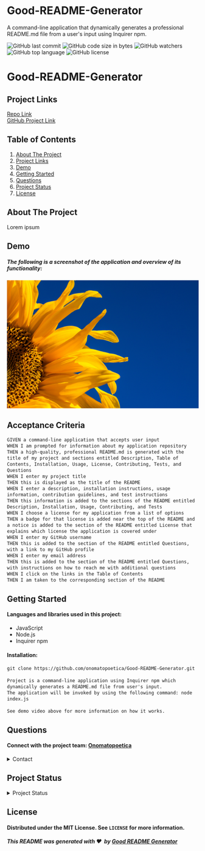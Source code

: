 # Good-README-Generator 
A command-line application that dynamically generates a professional README.md file from a user's input using Inquirer npm. 

![GitHub last commit](https://img.shields.io/github/last-commit/onomatopoetica/Good-README-Generator)  ![GitHub code size in bytes](https://img.shields.io/github/languages/code-size/onomatopoetica/Good-README-Generator)  ![GitHub watchers](https://img.shields.io/github/watchers/onomatopoetica/Good-README-Generator?label=Watch&style=social)  ![GitHub top language](https://img.shields.io/github/languages/top/onomatopoetica/Good-README-Generator)  ![GitHub license](https://img.shields.io/badge/license-MIT-blueviolet) <br> 

# Good-README-Generator <br>
    
## Project Links
[Repo Link](https://github.com/onomatopoetica/Good-README-Generator) <br>
[GitHub Project Link](https://onomatopoetica.github.io/Good-README-Generator/)    
    
## Table of Contents
1. [About The Project](#About-The-Project)
1. [Project Links](#Project-Links)
1. [Demo](#Demo)
1. [Getting Started](#Getting-Started)
1. [Questions](#Questions)
1. [Project Status](#Project-Status)
1. [License](#License)
    
## About The Project <br>
Lorem ipsum
    
## Demo
    
##### The following is a screenshot of the application and overview of its functionality: <br>
    
![Screenshot](https://github.com/onomatopoetica/work-day-scheduler/blob/main/assets/sunflower.png) 
    
## Acceptance Criteria

```
GIVEN a command-line application that accepts user input
WHEN I am prompted for information about my application repository
THEN a high-quality, professional README.md is generated with the title of my project and sections entitled Description, Table of Contents, Installation, Usage, License, Contributing, Tests, and Questions
WHEN I enter my project title
THEN this is displayed as the title of the README
WHEN I enter a description, installation instructions, usage information, contribution guidelines, and test instructions
THEN this information is added to the sections of the README entitled Description, Installation, Usage, Contributing, and Tests
WHEN I choose a license for my application from a list of options
THEN a badge for that license is added near the top of the README and a notice is added to the section of the README entitled License that explains which license the application is covered under
WHEN I enter my GitHub username
THEN this is added to the section of the README entitled Questions, with a link to my GitHub profile
WHEN I enter my email address
THEN this is added to the section of the README entitled Questions, with instructions on how to reach me with additional questions
WHEN I click on the links in the Table of Contents
THEN I am taken to the corresponding section of the README
```

## Getting Started
    
#### Languages and libraries used in this project:
* JavaScript 
* Node.js
* Inquirer npm
    
#### Installation: <br>
```  
git clone https://github.com/onomatopoetica/Good-README-Generator.git

Project is a command-line application using Inquirer npm which dynamically generates a README.md file from user's input. 
The application will be invoked by using the following command: node index.js

See demo video above for more information on how it works.
```    
## Questions 
   #### Connect with the project team: [Onomatopoetica](https://github.com/onomatopoetica)
   
<details>
    <summary>Contact</summary>
    jendotb@gmail.com
</details>

## Project Status
<details>
    <summary>Project Status</summary>
    Active
</details>
    
## License
#### Distributed under the MIT License. See `LICENSE` for more information.

##### This README was generated with :hearts: &nbsp;by [Good README Generator](https://github.com/onomatopoetica/Good-README-Generator)
